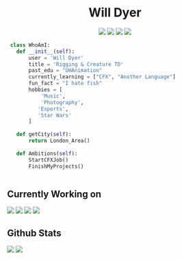 <h1 align="center">Will Dyer</h1>
<p align="center"}>
  <img src="https://img.shields.io/badge/Maya-37A5CC?style=for-the-badge&logo=autodeskmaya&logoColor=white">
  <img src="https://img.shields.io/badge/Python-FFD43B?style=for-the-badge&logo=python&logoColor=blue">
  <img src="https://img.shields.io/badge/Qt-41CD52?style=for-the-badge&logo=Qt&logoColor=white">
  <img src="https://img.shields.io/badge/Fedora-51A2DA?style=for-the-badge&logo=fedora&logoColor=white">
</p>

<!-- ## Who am I? -->

 ```python
  class WhoAmI:
	def __init__(self):
		user = 'Will Dyer'
		title = 'Rigging & Creature TD'
		past_edu = "UHAnimation"
		currently_learning = ["CFX", "Another Language"]
		fun_fact = "I hate fish"
		hobbies = [
	        'Music',
	        'Photography',
		   'Esports',
		   'Star Wars'
		]
	
	def getCity(self):
		return London_Area()
	
	def Ambitions(self):
		StartCFXJob()
		FinishMyProjects()
	
 ```
## Currently Working on
<a href="https://github.com/WillDyer/maya_modular_rigging"><img src="https://github-readme-stats.vercel.app/api/pin/?username=WillDyer&repo=maya_modular_rigging&theme=github_dark" /></a>
<a href="https://github.com/WillDyer/maya_usd_export"><img src="https://github-readme-stats.vercel.app/api/pin/?username=WillDyer&repo=maya_usd_export&theme=github_dark" /></a>
<a href="https://github.com/WillDyer/germ"><img src="https://github-readme-stats.vercel.app/api/pin/?username=WillDyer&repo=germ&theme=github_dark" /></a>
<a href="https://github.com/WillDyer/maya_control_picker"><img src="https://github-readme-stats.vercel.app/api/pin/?username=WillDyer&repo=maya_control_picker&theme=github_dark" /></a>

## Github Stats
<img src="https://github-readme-stats.vercel.app/api?username=WillDyer&&show_icons=true&count_private=true&theme=github_dark&hide_rank=True">			<img src="https://parkerbritt.com/streak-stats?user=WillDyer&theme=blueberry_duo"/>
